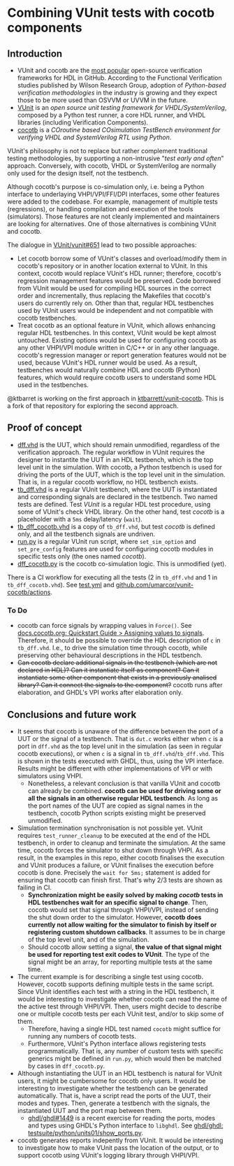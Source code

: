 # Combining VUnit tests with cocotb components

## Introduction

- VUnit and cocotb are the [most popular](https://larsasplund.github.io/github-facts/verification-practices.html) open-source verification frameworks for HDL in GitHub. According to the Functional Verification studies published by Wilson Research Group, adoption of *Python-based verification methodologies* in the industry is growing and they expect those to be more used than OSVVM or UVVM in the future.
- [VUnit](http://vunit.github.io/) is an *open source unit testing framework for VHDL/SystemVerilog*, composed by a Python test runner, a core HDL runner, and VHDL libraries (including Verification Components).
- [cocotb](https://cocotb.org) is a *COroutine based COsimulation TestBench environment for verifying VHDL and SystemVerilog RTL using Python*.

VUnit's philosophy is not to replace but rather complement traditional testing methodologies, by supporting a non-intrusive "*test early and often*" approach. Conversely, with cocotb, VHDL or SystemVerilog are normally only used for the design itself, not the testbench.

Although cocotb's purpose is co-simulation only, i.e. being a Python interface to underlaying VHPI/VPI/FFI/DPI interfaces, some other features were added to the codebase. For example, management of multiple tests (regressions), or handling compilation and execution of the tools (simulators). Those features are not cleanly implemented and maintainers are looking for alternatives. One of those alternatives is combining VUnit and cocotb.

The dialogue in [VUnit/vunit#651](https://github.com/VUnit/vunit/issues/651) lead to two possible approaches:

- Let cocotb borrow some of VUnit's classes and overload/modify them in cocotb's repository or in another location external to VUnit. In this context, cocotb would replace VUnit's HDL runner; therefore, cocotb's regression management features would be preserved. Code borrowed from VUnit would be used for compiling HDL sources in the correct order and incrementally, thus replacing the Makefiles that cocotb's users do currently rely on. Other than that, regular HDL testbenches used by VUnit users would be independent and not compatible with cocotb testbenches.
- Treat cocotb as an optional feature in VUnit, which allows enhancing regular HDL testbenches. In this context, VUnit would be kept almost untouched. Existing options would be used for configuring cocotb as any other VHPI/VPI module written in C/C++ or in any other language. cocotb's regression manager or report generation features would not be used, because VUnit's HDL runner would be used. As a result, testbenches would naturally combine HDL and cocotb (Python) features, which would require cocotb users to understand some HDL used in the testbenches.

@ktbarret is working on the first approach in [ktbarrett/vunit-cocotb](https://github.com/ktbarrett/vunit-cocotb). This is a fork of that repository for exploring the second approach.

## Proof of concept

- [dff.vhd](dff.vhd) is the UUT, which should remain unmodified, regardless of the verification approach. The regular workflow in VUnit requires the designer to instantite the UUT in an HDL testbench, which is the top level unit in the simulation. With cocotb, a Python testbench is used for driving the ports of the UUT, which is the top level unit in the simulation. That is, in a regular cocotb workflow, no HDL testbench exists.
- [tb_dff.vhd](tb_dff.vhd) is a regular VUnit testbench, where the UUT is instantiated and corresponding signals are declared in the testbench. Two named tests are defined. Test *VUnit* is a regular HDL test procedure, using some of VUnit's check VHDL library. On the other hand, test *cocotb* is a placeholder with a `5ms` delay/latency (`wait`).
- [tb_dff_cocotb.vhd](tb_dff_cocotb.vhd) is a copy of `tb_dff.vhd`, but test *cocotb* is defined only, and all the testbench signals are undriven.
- [run.py](run.py) is a regular VUnit run script, where `set_sim_option` and `set_pre_config` features are used for configuring cocotb modules in specific tests only (the ones named *cocotb*).
- [dff_cocotb.py](dff_cocotb.py) is the cocotb co-simulation logic. This is unmodified (yet).

There is a CI workflow for executing all the tests (2 in `tb_dff.vhd` and 1 in `tb_dff_cocotb.vhd`). See [test.yml](.github/workflows/test.yml) and [github.com/umarcor/vunit-cocotb/actions](https://github.com/umarcor/vunit-cocotb/actions).

### To Do

- cocotb can force signals by wrapping values in `Force()`. See [docs.cocotb.org: Quickstart Guide > Assigning values to signals](https://docs.cocotb.org/en/stable/quickstart.html#assigning-values-to-signals). Therefore, it should be possible to override the HDL description of `c` in `tb_dff.vhd`. I.e., to drive the simulation time through cocotb, while preserving other behavioural descriptions in the HDL testbench.
- <strike>Can cocotb declare additional signals in the testbench (which are not declared in HDL)? Can it instantiate itself as component? Can it instantiate some other component that exists in a previously analised library? Can it connect the signals to the component?</strike> cocotb runs after elaboration, and GHDL's VPI works after elaboration only.

## Conclusions and future work

- It seems that cocotb is unaware of the difference between the port of a UUT or the signal of a testbench. That is `dut.c` works either when `c` is a port in `dff.vhd` as the top level unit in the simulation (as seen in regular cocotb executions), or when `c` is a signal in `tb_dff.vhd`/`tb_dff.vhd`. This is shown in the tests executed with GHDL, thus, using the VPI interface. Results might be different with other implementations of VPI or with simulators using VHPI.
  - Nonetheless, a relevant conclusion is that vanilla VUnit and cocotb can already be combined. **cocotb can be used for driving some or all the signals in an otherwise regular HDL testbench**. As long as the port names of the UUT are copied as signal names in the testbench, cocotb Python scripts existing might be preserved unmodified.
- Simulation termination synchronisation is not possible yet. VUnit requires `test_runner_cleanup` to be executed at the end of the HDL testbench, in order to cleanup and terminate the simulation. At the same time, cocotb forces the simulator to shut down through VHPI. As a result, in the examples in this repo, either cocotb finalises the execution and VUnit produces a failure, or VUnit finalises the execution before cocotb is done. Precisely the `wait for 5ms;` statement is added for ensuring that cocotb can finish first. That's why 2/3 tests are shown as failing in CI.
  - **Synchronization might be easily solved by making *cocotb* tests in HDL testbenches wait for an specific signal to change**. Then, cocotb would set that signal through VHPI/VPI, instead of sending the shut down order to the simulator. However, **cocotb does currently not allow waiting for the simulator to finish by itself or registering custom shutdown callbacks**. It assumes to be in charge of the top level unit, and of the simulation.
  - Should cocotb allow setting a signal, **the value of that signal might be used for reporting test exit codes to VUnit**. The type of the signal might be an array, for reporting multiple tests at the same time.
- The current example is for describing a single test using cocotb. However, cocotb supports defining multiple tests in the same script. Since VUnit identifies each test with a string in the HDL testbench, it would be interesting to investigate whether cocotb can read the name of the active test through VHPI/VPI. Then, users might decide to describe one or multiple cocotb tests per each VUnit test, and/or to skip some of them.
  - Therefore, having a single HDL test named `cocotb` might suffice for running any numbers of cocotb tests.
  - Furthermore, VUnit's Python interface allows registering tests programmatically. That is, any number of custom tests with specific generics might be defined in `run.py`, which would then be matched by cases in `dff_cocotb.py`.
- Although instantiating the UUT in an HDL testbench is natural for VUnit users, it might be cumbersome for cocotb only users. It would be interesting to investigate whether the testbench can be generated automatically. That is, have a script read the ports of the UUT, their modes and types. Then, generate a testbench with the signals, the instantiated UUT and the port map between them.
  - [ghdl/ghdl#1449](https://github.com/ghdl/ghdl/pull/1449) is a recent exercise for reading the ports, modes and types using GHDL's Python interface to `libghdl`. See [ghdl/ghdl: testsuite/python/units01/show_ports.py](https://github.com/ghdl/ghdl/blob/master/testsuite/python/units01/show_ports.py).
- cocotb generates reports indepently from VUnit. It would be interesting to investigate how to make VUnit pass the location of the output, or to support cocotb using VUnit's logging library through VHPI/VPI.
